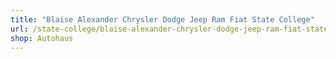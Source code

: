 ```yaml
---
title: "Blaise Alexander Chrysler Dodge Jeep Ram Fiat State College"
url: /state-college/blaise-alexander-chrysler-dodge-jeep-ram-fiat-state-college/
shop: Autohaus
---
```

